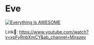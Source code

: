 # Eve



[![Everything Is AWESOME](https://i.imgur.com/jGL0oEM.png)](https://youtu.be/xpFyRnbXmCY "Everything Is AWESOME")


Link🔗: https://www.youtube.com/watch?v=xpFyRnbXmCY&ab_channel=Mirazev


